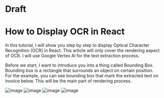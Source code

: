 # Draft
# How to Display OCR in React

In this tutorial, I will show you step by step to display Optical Character Recognition (OCR) in React. This article will only cover the rendering aspect of OCR. I will use Google Vertex AI for the text extraction process.

Before we start, I want to introduce you into a thing called Bounding Box. Bounding box is a rectangle that surrounds an object on certain position. For the example, you can see bounding box that mark the extracted text on invoice below. This will be the main part of rendering process.

![image](https://github.com/ranjabi/fikriranjabi.com/assets/71055612/87f5f188-1d72-4890-af28-a8a2cc93dc9c)
![image](https://github.com/ranjabi/fikriranjabi.com/assets/71055612/82a3f669-77f0-4913-a829-da2397e772a8)
![image](https://github.com/ranjabi/fikriranjabi.com/assets/71055612/af296490-4349-41f6-b640-b47ed26a77a1)
![image](https://github.com/ranjabi/fikriranjabi.com/assets/71055612/37a35c37-a395-42a1-9e5e-1926f851788b)
